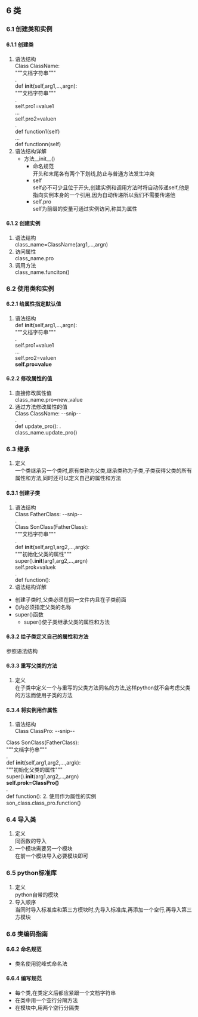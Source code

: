 ## 6 类

### 6.1 创建类和实例

#### 6.1.1 创建类

1. 语法结构  
Class ClassName:  
   """文档字符串"""  
.  
   def __init__(self,arg1,...,argn):  
      """文档字符串"""  
.  
      self.pro1=value1  
      ...  
      self.pro2=valuen  
.  
   def function1(self)  
   ...  
   def functionn(self)
2. 语法结构详解
   * 方法__init__()
      * 命名规范  
      开头和末尾各有两个下划线,防止与普通方法发生冲突
      * self  
      self必不可少且位于开头,创建实例和调用方法时将自动传递self,他是指向实例本身的一个引用,因为自动传递所以我们不需要传递他
      * self.pro  
      self为前缀的变量可通过实例访问,称其为属性

#### 6.1.2 创建实例  

1. 语法结构  
class_name=ClassName(arg1,...,argn)
2. 访问属性  
class_name.pro
3. 调用方法  
class_name.funciton()

### 6.2 使用类和实例  


#### 6.2.1 给属性指定默认值

1. 语法结构  
   def __init__(self,arg1,...,argn):  
      """文档字符串"""  
.  
      self.pro1=value1  
      ...  
      self.pro2=valuen  
      **self.pro=value**

#### 6.2.2 修改属性的值  

1. 直接修改属性值  
class_name.pro=new_value
2. 通过方法修改属性的值  
Class ClassName:
   --snip--  
.  
   def update_pro():
.  
class_name.update_pro()

### 6.3 继承

1. 定义  
一个类继承另一个类时,原有类称为父类,继承类称为子类,子类获得父类的所有属性和方法,同时还可以定义自己的属性和方法

#### 6.3.1 创建子类

1. 语法结构  
Class FatherClass:
--snip--  
.  
Class SonClass(FatherClass):  
   """文档字符串"""  
.  
   def __init__(self,arg1,arg2,...,argk):  
      """初始化父类的属性"""  
      super().__init__(arg1,arg2,...,argn)  
      self.prok=valuek  
.  
   def function():
2. 语法结构详解

* 创建子类时,父类必须在同一文件内且在子类前面
* ()内必须指定父类的名称
* super()函数
  * super()使子类继承父类的属性和方法

#### 6.3.2 给子类定义自己的属性和方法  

参照语法结构

#### 6.3.3 重写父类的方法

1. 定义  
在子类中定义一个与重写的父类方法同名的方法,这样python就不会考虑父类的方法而使用子类的方法

#### 6.3.4 将实例用作属性

1. 语法结构  
Class ClassPro:
--snip--  
  
Class SonClass(FatherClass):  
   """文档字符串"""  
.  
   def __init__(self,arg1,arg2,...,argk):  
      """初始化父类的属性"""  
      super().__init__(arg1,arg2,...,argn)  
      **self.prok=ClassPro()**  
.  
   def function():
2. 使用作为属性的实例  
son_class.class_pro.function()

### 6.4 导入类

1. 定义  
同函数的导入
2. 一个模块需要另一个模块  
在前一个模块导入必要模块即可 

### 6.5 python标准库

1. 定义  
python自带的模块
2. 导入顺序  
当同时导入标准库和第三方模块时,先导入标准库,再添加一个空行,再导入第三方模块

### 6.6 类编码指南

#### 6.6.2 命名规范

* 类名使用驼峰式命名法

#### 6.6.4 编写规范

* 每个类,在类定义后都应紧跟一个文档字符串
* 在类中用一个空行分隔方法
* 在模块中,用两个空行分隔类
